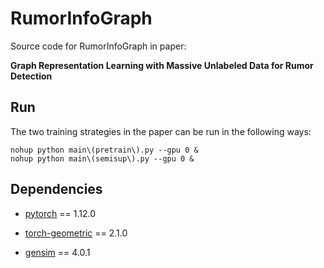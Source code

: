 # RumorInfoGraph

Source code for RumorInfoGraph in paper: 

**Graph Representation Learning with Massive Unlabeled Data for Rumor Detection**

## Run

The two training strategies in the paper can be run in the following ways:

```shell script
nohup python main\(pretrain\).py --gpu 0 &
nohup python main\(semisup\).py --gpu 0 &
```

## Dependencies

- [pytorch](https://pytorch.org/) == 1.12.0

- [torch-geometric](https://github.com/pyg-team/pytorch_geometric) == 2.1.0

- [gensim](https://radimrehurek.com/gensim/index.html) == 4.0.1